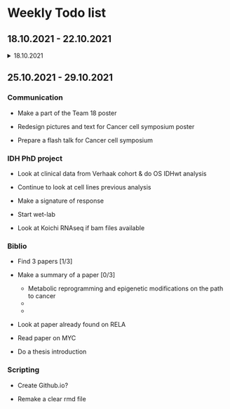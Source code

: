# Weekly Todo list

## 18.10.2021 - 22.10.2021

<details><summary>18.10.2021</summary>

### IDH PhD project
* Look at clinical data from Verhaak cohort & do OS IDHwt analysis

* Look at cell lines previous analysis

* Make a signature of response

* Make a poster

### Splicing project

* Look at rMATS code [**DONE**]

* Read rMATS paper [**DONE**]

* Learn how to use rMATS [**DONE**]

* Learn how to use rmatsashimiplot [**DONE**]

### Wet-lab

* Do a clear recap on upcoming experiments

### Deconvolution

* Try to find a way to investigate on the 40 genes

### Biblio

* Make a summary of a paper [3/3]
  * Genome_wide_analysis_of_focal_DNA_hypermethylation_in_IDH_mutant_AML_samples [**DONE**]
  * The_implications_of_IDH_mutations_for_cancer_development_and_therapy [**AML part DONE**]
  * The STAT3-MYC Axis Promotes Survival of Leukemia Stem Cells by Regulating SLC1A5 and Oxidative Phosphorylation [**DONE**]

* Look at paper already found on RELA

* Read paper on MYC


### Scripting

* Create Github.io?

* Remake a clear rmd file

</details>

## 25.10.2021 - 29.10.2021

### Communication

* Make a part of the Team 18 poster

* Redesign pictures and text for Cancer cell symposium poster

* Prepare a flash talk for Cancer cell symposium

### IDH PhD project

* Look at clinical data from Verhaak cohort & do OS IDHwt analysis

* Continue to look at cell lines previous analysis

* Make a signature of response

* Start wet-lab

* Look at Koichi RNAseq if bam files available

### Biblio

* Find 3 papers [1/3]

* Make a summary of a paper [0/3]  
  *  Metabolic reprogramming and epigenetic modifications on the path to cancer
  *  
  *  


* Look at paper already found on RELA

* Read paper on MYC

* Do a thesis introduction

### Scripting

* Create Github.io?

* Remake a clear rmd file
